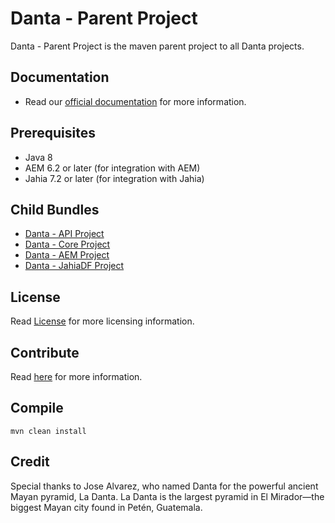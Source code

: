 # Danta - Parent Project

Danta - Parent Project is the maven parent project to all Danta projects.

## Documentation

 * Read our [official documentation](http://danta.technologies.io/docs/) for more information.

## Prerequisites

 * Java 8
 * AEM 6.2 or later (for integration with AEM)
 * Jahia 7.2 or later (for integration with Jahia)

## Child Bundles

 * [Danta - API Project](https://github.com/DataFramework/API)
 * [Danta - Core Project](https://github.com/DataFramework/Core)
 * [Danta - AEM Project](https://github.com/DataFramework/AEM)
 * [Danta - JahiaDF Project](https://github.com/DataFramework/JahiaDF)

## License

Read [License](LICENSE) for more licensing information.

## Contribute

Read [here](CONTRIBUTING.md) for more information.

## Compile

    mvn clean install
    
    
## Credit

Special thanks to Jose Alvarez, who named Danta for the powerful ancient Mayan pyramid, La Danta. 
La Danta is the largest pyramid in El Mirador—the biggest Mayan city found in Petén, Guatemala.